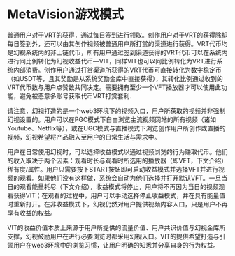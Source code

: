 # MetaVision游戏模式

普通用户对于VRT的获得，通过每日签到进行领取。创作用户对于VRT的获得除却每日签到外，还可以由其创作视频被普通用户所打赏的渠道进行获得。VRT代币均是幻视系统内的非上链代币，所有用户通过签到渠道获得的VRT代币可以在系统内进行同比例转化为幻视收益代币—VIT，同样VIT也可以同比例转化为VRT进行系统内部消费。创作用户通过打赏渠道所获得的VRT代币可直接转化为数字稳定币（如USDT等，且其奖励是从系统奖励金库中直接获得），其转化比例通过收到的VRT代币数与用户点赞数共同决定。需要拥有至少一个VFT播放器才可以使用此功能，避免被恶意多账号获取代币VRT打赏套利.

请注意，幻视打造的是一个web3环境下的视频入口，用户所获取的视频并非强制幻视设置的。用户可以在PGC模式下自由浏览主流视频网站的所有视频（诸如Youtube、Netflix等），或在UGC模式与直播模式下浏览创作用户所创作或直播的视频，幻视希望将产品融入至用户的日常生活与需求中。

用户在日常使用幻视时，可以选择收益模式以通过视频浏览的行为赚取代币。他们的收入取决于两个因素：观看时长与观看时所选用的播放器（即VFT，下文介绍）稀有度/属性。用户只需要按下START按钮即可启动收益模式并选择VFT并进行视频的观看。如果他们没有这样做，系统会自动为他们选择并打开默认VFT。一旦当日的观看能量耗尽（下文介绍），收益模式将停止，用户将不再因为当日的视频观看获得VIT；在观看的过程中，用户可以手动选择停止收益模式，并在具有能量值时重新打开。在非收益模式下，幻视仍然对用户提供视频内容入口，只是用户不再享有收益的权益。

VIT的收益价值本质上来源于用户所提供的流量价值、用户共识价值与幻视金库所支撑，幻视鼓励用户在进行必要浏览时都采用幻视入口。VIT的提供希望打造与引领用户在web3环境中的浏览习惯，让用户明确的知悉并分享自身的行为权益。
